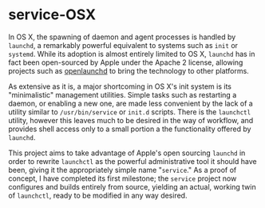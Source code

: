 service-OSX
===========
  In OS X, the spawning of daemon and agent processes is handled by `launchd`, a remarkably powerful equivalent to systems such as `init` or `systemd`. While its adoption is almost entirely limited to OS X, `launchd` has in fact been open-sourced by Apple under the Apache 2 license, allowing projects such as [openlaunchd](https://github.com/rtyler/openlaunchd) to bring the technology to other platforms.

  As extensive as it is, a major shortcoming in OS X's init system is its "minimalistic" management utilities. Simple tasks such as restarting a daemon, or enabling a new one, are made less convenient by the lack of a utility similar to `/usr/bin/service` or `init.d` scripts. There is the `launchctl` utility, however this leaves much to be desired in the way of workflow, and provides shell access only to a small portion a the functionality offered by `launchd`.
  
  This project aims to take advantage of Apple's open sourcing `launchd` in order to rewrite `launchctl` as the powerful administrative tool it should have been, giving it the appropriately simple name "`service`." As a proof of concept, I have completed its first milestone; the `service` project now configures and builds entirely from source, yielding an actual, working twin of `launchctl`, ready to be modified in any way desired.
